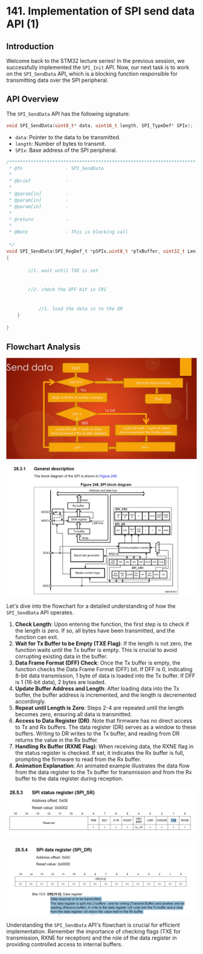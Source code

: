 # 141. Implementation of SPI send data API (1)



## Introduction

Welcome back to the STM32 lecture series! In the previous session, we successfully implemented the `SPI_Init` API. Now, our next task is to work on the `SPI_SendData` API, which is a blocking function responsible for transmitting data over the SPI peripheral.

## API Overview

The `SPI_SendData` API has the following signature:

```c
void SPI_SendData(uint8_t* data, uint16_t length, SPI_TypeDef* SPIx);
```

- `data`: Pointer to the data to be transmitted.
- `length`: Number of bytes to transmit.
- `SPIx`: Base address of the SPI peripheral.

```c
/*********************************************************************
 * @fn      		  - SPI_SendData
 *
 * @brief             -
 *
 * @param[in]         -
 * @param[in]         -
 * @param[in]         -
 *
 * @return            -
 *
 * @Note              - This is blocking call

 */
void SPI_SendData(SPI_RegDef_t *pSPIx,uint8_t *pTxBuffer, uint32_t Len)
{
	
		//1. wait until TXE is set
		

		//2. check the DFF bit in CR1
		
		
			//1. load the data in to the DR
	}

}
```



## Flowchart Analysis

![01](https://github.com/knightsummon/Mastering-Microcontroller-and-Embedded-Driver-Development/blob/main/39.%20SPI%20Driver%20API%20Implementation%20Send%20Data/141.%20Implementation%20of%20SPI%20send%20data%20API%20(1).assets/01.jpg)

![02](https://github.com/knightsummon/Mastering-Microcontroller-and-Embedded-Driver-Development/blob/main/39.%20SPI%20Driver%20API%20Implementation%20Send%20Data/141.%20Implementation%20of%20SPI%20send%20data%20API%20(1).assets/02.jpg)

Let's dive into the flowchart for a detailed understanding of how the `SPI_SendData` API operates.

1. **Check Length**: Upon entering the function, the first step is to check if the length is zero. If so, all bytes have been transmitted, and the function can exit.
2. **Wait for Tx Buffer to be Empty (TXE Flag)**: If the length is not zero, the function waits until the Tx buffer is empty. This is crucial to avoid corrupting existing data in the buffer.
3. **Data Frame Format (DFF) Check**: Once the Tx buffer is empty, the function checks the Data Frame Format (DFF) bit. If DFF is 0, indicating 8-bit data transmission, 1 byte of data is loaded into the Tx buffer. If DFF is 1 (16-bit data), 2 bytes are loaded.
4. **Update Buffer Address and Length**: After loading data into the Tx buffer, the buffer address is incremented, and the length is decremented accordingly.
5. **Repeat until Length is Zero**: Steps 2-4 are repeated until the length becomes zero, ensuring all data is transmitted.
6. **Access to Data Register (DR)**: Note that firmware has no direct access to Tx and Rx buffers. The data register (DR) serves as a window to these buffers. Writing to DR writes to the Tx buffer, and reading from DR returns the value in the Rx buffer.
7. **Handling Rx Buffer (RXNE Flag)**: When receiving data, the RXNE flag in the status register is checked. If set, it indicates the Rx buffer is full, prompting the firmware to read from the Rx buffer.
8. **Animation Explanation**: An animated example illustrates the data flow from the data register to the Tx buffer for transmission and from the Rx buffer to the data register during reception.

![03](https://github.com/knightsummon/Mastering-Microcontroller-and-Embedded-Driver-Development/blob/main/39.%20SPI%20Driver%20API%20Implementation%20Send%20Data/141.%20Implementation%20of%20SPI%20send%20data%20API%20(1).assets/03.jpg)

![04](https://github.com/knightsummon/Mastering-Microcontroller-and-Embedded-Driver-Development/blob/main/39.%20SPI%20Driver%20API%20Implementation%20Send%20Data/141.%20Implementation%20of%20SPI%20send%20data%20API%20(1).assets/04.jpg)

Understanding the `SPI_SendData` API's flowchart is crucial for efficient implementation. Remember the importance of checking flags (TXE for transmission, RXNE for reception) and the role of the data register in providing controlled access to internal buffers.
